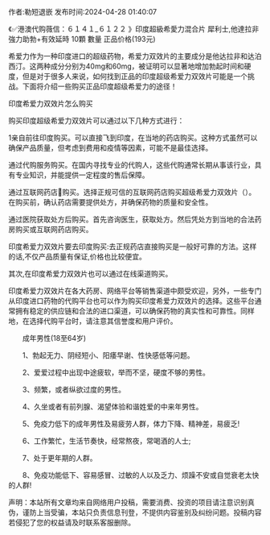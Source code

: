 <p>作者:勒短退嵌 发布时间:2024-04-28 01:40:07</p>
<p>《✅港澳代购薇信：６１４１_６１２２ 》印度超級希愛力混合片 犀利士,他達拉非 強力助勃+有效延時 10顆 數量 正品价格(193元) </p>
									<p>希爱力作为一种印度进口的超级药物，希爱力双效片的主要成分是他达拉非和达泊西汀。这两种成分分别为40mg和60mg，被证明可以显著地增加勃起时间和硬度，但是对于很多人来说，如何找到正品的印度超级希爱力双效片可能是一个挑战。下面将介绍一些购买正品印度超级希爱力的途径！</p><p></p><p>印度希爱力双效片怎么购买</p><p>购买印度超级希爱力双效片可以通过以下几种方式进行：</p><p>1亲自前往印度购买。可以直接飞到印度，在当地的药店购买。这种方式虽然可以确保产品质量，但考虑到费用和疫情等因素，可能不是最佳选择。</p><p>通过代购服务购买。在国内寻找专业的代购人，这些代购通常长期从事该行业，具有专业知识，并能提供一定程度的售后保障。</p><p>通过互联网药店购买。选择正规可信的互联网药店购买超级希爱力双效片（）。在购买前，确认药店需要提供处方，并确保药物的质量和安全性。</p><p>通过医院获取处方后购买。首先咨询医生，获取处方。然后凭处方到当地的合法药房购买或互联网药店购买。</p><p>印度希爱力双效片要去印度购买:去正规药店直接购买是一般好可靠的方法。这样的话,不仅产品质量有保证,价格也比较便宜。</p><p>其次,在印度希爱力双效片也可以通过在线渠道购买。</p><p>印度希爱力双效片在各大药房、网络平台等销售渠道中颇受欢迎，另外，一些专门从印度进口药物的代购平台也可以作为购买印度希爱力双效片的选择。这些平台通常拥有稳定的供应链和合法的进口渠道，可以确保药物的真实性和可靠性。同样地，在选择代购平台时，请注意其信誉度和用户评价。</p><p></p><p>　　成年男性(18至64岁)</p><p>　　1、勃起无力、阴经短小、阳痿早谢、性快感低等问题。</p><p>　　2、爱爱过程中出现中途疲软，举而不坚，硬度不够的男性。</p><p>　　3、频繁，或者纵欲过度的男性。</p><p>　　4、久坐或者有前列腺、渴望体验和谐姓爱的中来年男性。</p><p>　　5、免疫力低下的成年男性及易疲劳人群，体力下降、精神差，易疲乏!</p><p>　　6、工作繁忙，生活节奏快，经常熬夜，常喝酒的人士;</p><p>　　7、处于更年期的人群。</p><p>　　8、免疫功能低下、容易感冒、过敏的人以及乏力、烦躁不安或自觉衰老太快的人群!</p>				声明：本站所有文章均来自网络用户投稿，需要消费、投资的项目请注意识别真伪，谨防上当受骗，本站只负责信息刊登，不提供内容鉴别及纠纷问题。投稿内容若侵犯了您的权益请及时联系客服删除。				

